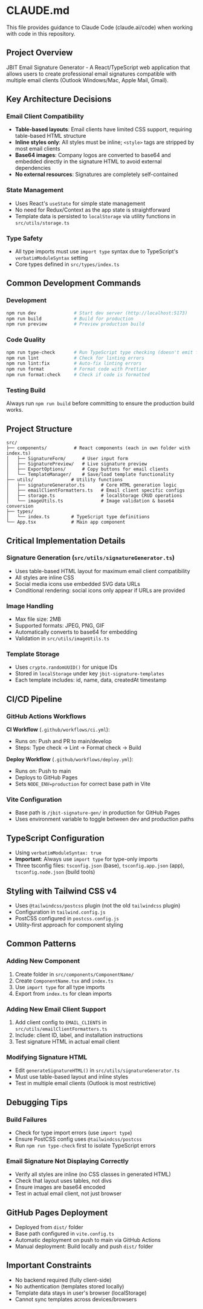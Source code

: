 # CLAUDE.md

This file provides guidance to Claude Code (claude.ai/code) when working with code in this repository.

## Project Overview

JBIT Email Signature Generator - A React/TypeScript web application that allows users to create professional email signatures compatible with multiple email clients (Outlook Windows/Mac, Apple Mail, Gmail).

## Key Architecture Decisions

### Email Client Compatibility
- **Table-based layouts**: Email clients have limited CSS support, requiring table-based HTML structure
- **Inline styles only**: All styles must be inline; `<style>` tags are stripped by most email clients
- **Base64 images**: Company logos are converted to base64 and embedded directly in the signature HTML to avoid external dependencies
- **No external resources**: Signatures are completely self-contained

### State Management
- Uses React's `useState` for simple state management
- No need for Redux/Context as the app state is straightforward
- Template data is persisted to `localStorage` via utility functions in `src/utils/storage.ts`

### Type Safety
- All type imports must use `import type` syntax due to TypeScript's `verbatimModuleSyntax` setting
- Core types defined in `src/types/index.ts`

## Common Development Commands

### Development
```bash
npm run dev              # Start dev server (http://localhost:5173)
npm run build            # Build for production
npm run preview          # Preview production build
```

### Code Quality
```bash
npm run type-check       # Run TypeScript type checking (doesn't emit files)
npm run lint             # Check for linting errors
npm run lint:fix         # Auto-fix linting errors
npm run format           # Format code with Prettier
npm run format:check     # Check if code is formatted
```

### Testing Build
Always run `npm run build` before committing to ensure the production build works.

## Project Structure

```
src/
├── components/          # React components (each in own folder with index.ts)
│   ├── SignatureForm/      # User input form
│   ├── SignaturePreview/   # Live signature preview
│   ├── ExportOptions/      # Copy buttons for email clients
│   └── TemplateManager/    # Save/load template functionality
├── utils/              # Utility functions
│   ├── signatureGenerator.ts      # Core HTML generation logic
│   ├── emailClientFormatters.ts   # Email client specific configs
│   ├── storage.ts                 # localStorage CRUD operations
│   └── imageUtils.ts              # Image validation & base64 conversion
├── types/
│   └── index.ts        # TypeScript type definitions
└── App.tsx             # Main app component
```

## Critical Implementation Details

### Signature Generation (`src/utils/signatureGenerator.ts`)
- Uses table-based HTML layout for maximum email client compatibility
- All styles are inline CSS
- Social media icons use embedded SVG data URLs
- Conditional rendering: social icons only appear if URLs are provided

### Image Handling
- Max file size: 2MB
- Supported formats: JPEG, PNG, GIF
- Automatically converts to base64 for embedding
- Validation in `src/utils/imageUtils.ts`

### Template Storage
- Uses `crypto.randomUUID()` for unique IDs
- Stored in `localStorage` under key `jbit-signature-templates`
- Each template includes: id, name, data, createdAt timestamp

## CI/CD Pipeline

### GitHub Actions Workflows

**CI Workflow** (`.github/workflows/ci.yml`):
- Runs on: Push and PR to main/develop
- Steps: Type check → Lint → Format check → Build

**Deploy Workflow** (`.github/workflows/deploy.yml`):
- Runs on: Push to main
- Deploys to GitHub Pages
- Sets `NODE_ENV=production` for correct base path in Vite

### Vite Configuration
- Base path is `/jbit-signature-gen/` in production for GitHub Pages
- Uses environment variable to toggle between dev and production paths

## TypeScript Configuration

- Using `verbatimModuleSyntax: true`
- **Important**: Always use `import type` for type-only imports
- Three tsconfig files: `tsconfig.json` (base), `tsconfig.app.json` (app), `tsconfig.node.json` (build tools)

## Styling with Tailwind CSS v4

- Uses `@tailwindcss/postcss` plugin (not the old `tailwindcss` plugin)
- Configuration in `tailwind.config.js`
- PostCSS configured in `postcss.config.js`
- Utility-first approach for component styling

## Common Patterns

### Adding New Component
1. Create folder in `src/components/ComponentName/`
2. Create `ComponentName.tsx` and `index.ts`
3. Use `import type` for all type imports
4. Export from `index.ts` for clean imports

### Adding New Email Client Support
1. Add client config to `EMAIL_CLIENTS` in `src/utils/emailClientFormatters.ts`
2. Include: client ID, label, and installation instructions
3. Test signature HTML in actual email client

### Modifying Signature HTML
- Edit `generateSignatureHTML()` in `src/utils/signatureGenerator.ts`
- Must use table-based layout and inline styles
- Test in multiple email clients (Outlook is most restrictive)

## Debugging Tips

### Build Failures
- Check for type import errors (use `import type`)
- Ensure PostCSS config uses `@tailwindcss/postcss`
- Run `npm run type-check` first to isolate TypeScript errors

### Email Signature Not Displaying Correctly
- Verify all styles are inline (no CSS classes in generated HTML)
- Check that layout uses tables, not divs
- Ensure images are base64 encoded
- Test in actual email client, not just browser

## GitHub Pages Deployment

- Deployed from `dist/` folder
- Base path configured in `vite.config.ts`
- Automatic deployment on push to main via GitHub Actions
- Manual deployment: Build locally and push `dist/` folder

## Important Constraints

- No backend required (fully client-side)
- No authentication (templates stored locally)
- Template data stays in user's browser (localStorage)
- Cannot sync templates across devices/browsers
